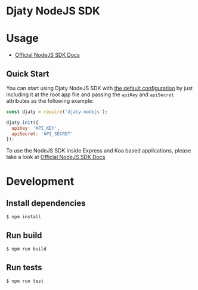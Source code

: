 # Djaty NodeJS SDK

# Usage
- [Official NodeJS SDK Docs](https://djaty.com/docs/SDKs/nodeJs)

## Quick Start
You can start using Djaty NodeJS SDK with [the default configuration](https://djaty.com/docs/SDKs/nodeJs/configuring.html#so-the-default-trackingoptions-are)
by just including it at the root app file and passing the `apiKey` and `apiSecret`
attributes as the following example:

```javascript
const djaty = require('djaty-nodejs');

djaty.init({
  apiKey: 'API_KEY',
  apiSecret: 'API_SECRET'
});
```

To use the NodeJS SDK inside Express and Koa based applications, please take a look at [Official NodeJS SDK Docs](https://djaty.com/docs/SDKs/nodeJs)

# Development
## Install dependencies
`$ npm install`

## Run build
`$ npm run build`

## Run tests
`$ npm run test`
